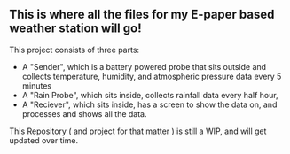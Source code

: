 ## This is where all the files for my E-paper based weather station will go!

This project consists of three parts:
- A "Sender", which is a battery powered probe that sits outside and collects temperature, humidity, and atmospheric pressure data every 5 minutes
- A "Rain Probe", which sits inside, collects rainfall data every half hour, 
- A "Reciever", which sits inside, has a screen to show the data on, and processes and shows all the data.

This Repository ( and project for that matter ) is still a WIP, and will get updated over time.
